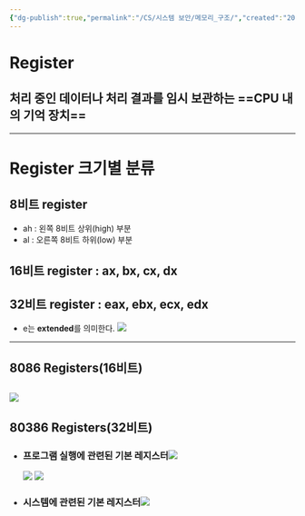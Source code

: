 ```yaml
---
{"dg-publish":true,"permalink":"/CS/시스템 보안/메모리_구조/","created":"2025-04-10T19:57:50.566+09:00"}
---
```


# Register
## 처리 중인 데이터나 처리 결과를 임시 보관하는 ==CPU 내의 기억 장치==
---
# Register 크기별 분류
## 8비트 register
- ah : 왼쪽 8비트 상위(high) 부분
- al : 오른쪽 8비트 하위(low) 부분
## 16비트 register : ax, bx, cx, dx
## 32비트 register : eax, ebx, ecx, edx
- e는 **extended**를 의미한다.
![](https://i.imgur.com/Fi06bfU.png)
---
## 8086 Registers(16비트)
![](https://i.imgur.com/FWARyEB.png)
---
## 80386 Registers(32비트)
- ### 프로그램 실행에 관련된 기본 레지스터![](https://i.imgur.com/TvbNrTT.png)
  ![](https://i.imgur.com/wpMQFLQ.png)
  ![](https://i.imgur.com/GRtlQZu.png)
- ### 시스템에 관련된 기본 레지스터![](https://i.imgur.com/zJNQicS.png)
